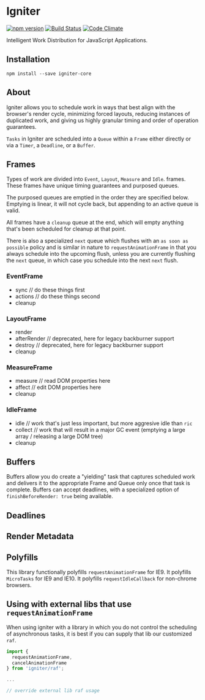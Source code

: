 # Igniter

[![npm version](https://badge.fury.io/js/igniter-core.svg)](http://badge.fury.io/js/igniter-core)
[![Build Status](https://travis-ci.org/runspired/igniter.svg)](https://travis-ci.org/runspired/igniter)
[![Code Climate](https://codeclimate.com/github/runspired/igniter/badges/gpa.svg)](https://codeclimate.com/github/runspired/igniter)

Intelligent Work Distribution for JavaScript Applications.

## Installation

`npm install --save igniter-core`

## About

Igniter allows you to schedule work in ways that best align with
the browser's render cycle, minimizing forced layouts, reducing
instances of duplicated work, and giving us highly granular timing
and order of operation guarantees.

`Tasks` in Igniter are scheduled into a `Queue` within a `Frame` either
directly or via a `Timer`, a `Deadline`, or a `Buffer`.

## Frames

Types of work are divided into `Event`, `Layout`, `Measure` and `Idle`.
frames. These frames have unique timing guarantees and purposed queues.

The purposed queues are emptied in the order they are specified below.
Emptying is linear, it will not cycle back, but appending to an active
queue is valid.

All frames have a `cleanup` queue at the end, which will empty anything
that's been scheduled for cleanup at that point.

There is also a specialized `next` queue which flushes with an `as soon
as possible` policy and is similar in nature to `requestAnimationFrame`
in that you always schedule into the upcoming flush, unless you are
currently flushing the `next` queue, in which case you schedule into the
next `next` flush.

### EventFrame

- sync // do these things first
- actions // do these things second
- cleanup

### LayoutFrame

- render
- afterRender // deprecated, here for legacy backburner support
- destroy // deprecated, here for legacy backburner support
- cleanup

### MeasureFrame

- measure // read DOM properties here
- affect // edit DOM properties here
- cleanup

### IdleFrame

- idle // work that's just less important, but more aggresive idle than `ric`
- collect // work that will result in a major GC event (emptying a large array / releasing a large DOM tree)
- cleanup

## Buffers

Buffers allow you do create a "yielding" task that captures scheduled work
and delivers it to the appropriate Frame and Queue only once that task
is complete.  Buffers can accept deadlines, with a specialized option of
`finishBeforeRender: true` being available.

## Deadlines

## Render Metadata

## Polyfills

This library functionally polyfills `requestAnimationFrame` for IE9.
It polyfills `MicroTasks` for IE9 and IE10.
It polyfills `requestIdleCallback` for non-chrome browsers.

## Using with external libs that use `requestAnimationFrame`

When using igniter with a library in which you do not control the scheduling
of asynchronous tasks, it is best if you can supply that lib our customized
`raf`.

```js
import {
  requestAnimationFrame,
  cancelAnimationFrame
} from 'igniter/raf';

...

// override external lib raf usage
```
